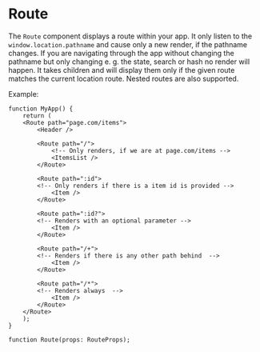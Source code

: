 # Route

The `Route` component displays a route within your app.
It only listen to the `window.location.pathname` and cause only a new render, if the pathname changes.
If you are navigating through the app without changing the pathname but only changing e. g. the state, search or hash no render will happen.
It takes children and will display them only if the given route matches the current location route.
Nested routes are also supported.

Example:
```
function MyApp() {
    return (
    <Route path="page.com/items">
        <Header />
        
        <Route path="/">
            <!-- Only renders, if we are at page.com/items -->
            <ItemsList />
        </Route>

        <Route path=":id">
        <!-- Only renders if there is a item id is provided -->
            <Item />
        </Route>

        <Route path=":id?">
        <!-- Renders with an optional parameter -->
            <Item />
        </Route>

        <Route path="/+">
        <!-- Renders if there is any other path behind  -->
            <Item />
        </Route>

        <Route path="/*">
        <!-- Renders always  -->
            <Item />
        </Route>
    </Route>
    );
}
```

```
function Route(props: RouteProps);
```

